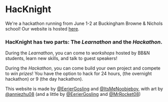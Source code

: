 # HacKnight

We're a hackathon running from June 1-2 at Buckingham Browne & Nichols school! Our website is hosted [here](https://hacknight.co/).

### HacKnight has two parts: The *Learnathon* and the *Hackathon*.
    
During the *Learnathon*, you can come to *workshops* hosted by BB&N students, learn new skills, and talk to guest speakers!

During the *Hackathon*, you can come build your own project and compete to *win prizes*!
You have the option to hack for 24 hours, (the overnight hackathon) or 9 (the day hackathon).

This website is made by [@EerierGosling](https://github.com/EerierGosling) and [@ItsMeNoobieboy](https://github.com/ItsMeNoobieboy), with art by [@anniezhu08](https://github.com/anniezhu08) (and a little by [@EerierGosling](https://github.com/EerierGosling) and [@MrRocket08](https://github.com/MrRocket08))
